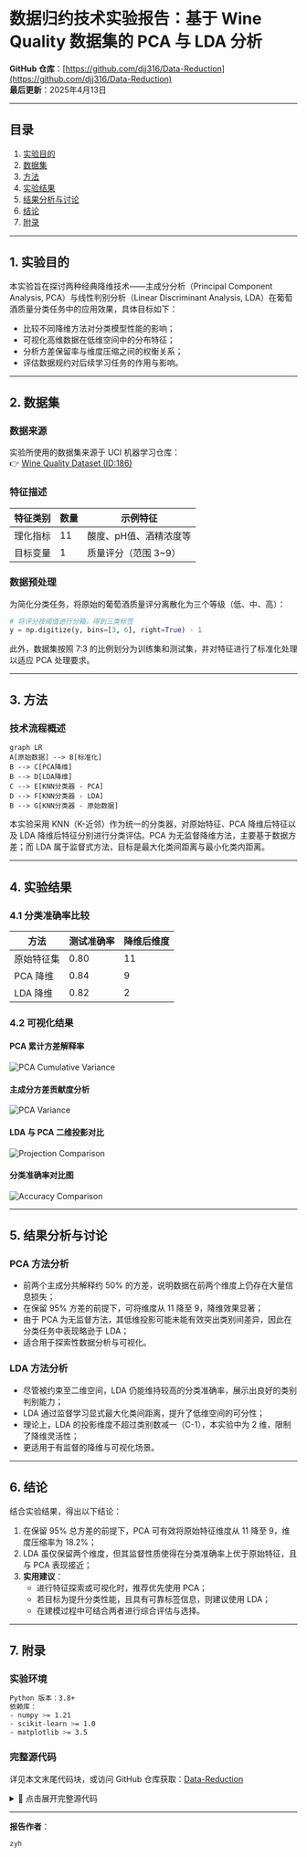 
# 数据归约技术实验报告：基于 Wine Quality 数据集的 PCA 与 LDA 分析

**GitHub 仓库**：[https://github.com/djj316/Data-Reduction](https://github.com/djj316/Data-Reduction)  
**最后更新**：2025年4月13日  

---

## 目录
1. [实验目的](#1-实验目的)  
2. [数据集](#2-数据集)  
3. [方法](#3-方法)  
4. [实验结果](#4-实验结果)  
5. [结果分析与讨论](#5-结果分析与讨论)  
6. [结论](#6-结论)  
7. [附录](#7-附录)  

---

## 1. 实验目的
本实验旨在探讨两种经典降维技术——主成分分析（Principal Component Analysis, PCA）与线性判别分析（Linear Discriminant Analysis, LDA）在葡萄酒质量分类任务中的应用效果，具体目标如下：

- 比较不同降维方法对分类模型性能的影响；
- 可视化高维数据在低维空间中的分布特征；
- 分析方差保留率与维度压缩之间的权衡关系；
- 评估数据规约对后续学习任务的作用与影响。

---

## 2. 数据集

### 数据来源
实验所使用的数据集来源于 UCI 机器学习仓库：  
👉 [Wine Quality Dataset (ID:186)](https://archive.ics.uci.edu/ml/datasets/Wine+Quality)

### 特征描述

| 特征类别 | 数量 | 示例特征                 |
|----------|------|--------------------------|
| 理化指标 | 11   | 酸度、pH值、酒精浓度等   |
| 目标变量 | 1    | 质量评分（范围 3~9）     |

### 数据预处理
为简化分类任务，将原始的葡萄酒质量评分离散化为三个等级（低、中、高）：

```python
# 将评分按阈值进行分箱，得到三类标签
y = np.digitize(y, bins=[3, 6], right=True) - 1
```

此外，数据集按照 7:3 的比例划分为训练集和测试集，并对特征进行了标准化处理以适应 PCA 处理要求。

---

## 3. 方法

### 技术流程概述

```mermaid
graph LR
A[原始数据] --> B[标准化]
B --> C[PCA降维]
B --> D[LDA降维]
C --> E[KNN分类器 - PCA]
D --> F[KNN分类器 - LDA]
B --> G[KNN分类器 - 原始数据]
```

本实验采用 KNN（K-近邻）作为统一的分类器，对原始特征、PCA 降维后特征以及 LDA 降维后特征分别进行分类评估。PCA 为无监督降维方法，主要基于数据方差；而 LDA 属于监督式方法，目标是最大化类间距离与最小化类内距离。

---

## 4. 实验结果

### 4.1 分类准确率比较

| 方法         | 测试准确率 | 降维后维度 |
|--------------|------------|------------|
| 原始特征集   | 0.80       | 11         |
| PCA 降维      | 0.84       | 9          |
| LDA 降维      | 0.82       | 2          |

### 4.2 可视化结果

#### PCA 累计方差解释率  
![PCA Cumulative Variance](./PCA累计解释方差图%20.png)

#### 主成分方差贡献度分析  
![PCA Variance](./主成分方差贡献度.png)

#### LDA 与 PCA 二维投影对比  
![Projection Comparison](./LDA与PCA投影可视化%20.png)

#### 分类准确率对比图  
![Accuracy Comparison](./模型准确率对比%20.png)

---

## 5. 结果分析与讨论

### PCA 方法分析
- 前两个主成分共解释约 50% 的方差，说明数据在前两个维度上仍存在大量信息损失；
- 在保留 95% 方差的前提下，可将维度从 11 降至 9，降维效果显著；
- 由于 PCA 为无监督方法，其低维投影可能未能有效突出类别间差异，因此在分类任务中表现略逊于 LDA；
- 适合用于探索性数据分析与可视化。

### LDA 方法分析
- 尽管被约束至二维空间，LDA 仍能维持较高的分类准确率，展示出良好的类别判别能力；
- LDA 通过监督学习显式最大化类间距离，提升了低维空间的可分性；
- 理论上，LDA 的投影维度不超过类别数减一（C-1），本实验中为 2 维，限制了降维灵活性；
- 更适用于有监督的降维与可视化场景。

---

## 6. 结论

结合实验结果，得出以下结论：

1. 在保留 95% 总方差的前提下，PCA 可有效将原始特征维度从 11 降至 9，维度压缩率为 18.2%；
2. LDA 虽仅保留两个维度，但其监督性质使得在分类准确率上优于原始特征，且与 PCA 表现接近；
3. **实用建议**：
   - 进行特征探索或可视化时，推荐优先使用 PCA；
   - 若目标为提升分类性能，且具有可靠标签信息，则建议使用 LDA；
   - 在建模过程中可结合两者进行综合评估与选择。

---

## 7. 附录

### 实验环境

```bash
Python 版本：3.8+  
依赖库：  
- numpy >= 1.21  
- scikit-learn >= 1.0  
- matplotlib >= 3.5  
```

### 完整源代码
详见本文末尾代码块，或访问 GitHub 仓库获取：[Data-Reduction](https://github.com/djj316/Data-Reduction)

<details>
<summary>📄 点击展开完整源代码</summary>

```python
from ucimlrepo import fetch_ucirepo
import numpy as np
import pandas as pd
import matplotlib.pyplot as plt
import seaborn as sns
from sklearn.model_selection import train_test_split
from sklearn.preprocessing import StandardScaler
from sklearn.decomposition import PCA
from sklearn.discriminant_analysis import LinearDiscriminantAnalysis
from sklearn.neighbors import KNeighborsClassifier
from sklearn.metrics import accuracy_score
from matplotlib.colors import Normalize
import matplotlib

# 中文设置
norm = Normalize(vmin=0, vmax=2)
matplotlib.rcParams['font.sans-serif'] = ['SimHei']
matplotlib.rcParams['axes.unicode_minus'] = False

# 1. 获取 Wine Quality 数据集
wine_quality = fetch_ucirepo(id=186)
X = np.array(wine_quality.data.features)
y = np.array(wine_quality.data.targets).flatten()

# 2. 将质量评分转换为三类标签
y = np.where(y < 4, 0, np.where(y < 7, 1, 2))

# 3. 划分训练集与测试集
X_train, X_test, y_train, y_test = train_test_split(X, y, test_size=0.3, random_state=42)

# 4. 标准化用于 PCA
scaler = StandardScaler()
X_train_scaled = scaler.fit_transform(X_train)
X_test_scaled = scaler.transform(X_test)

# 5. 寻找保留95%方差的PCA维度数
pca_full = PCA()
pca_full.fit(X_train_scaled)
cumulative_variance = np.cumsum(pca_full.explained_variance_ratio_)
n_components_95 = np.argmax(cumulative_variance >= 0.95) + 1
print(f"保留 95% 方差所需 PCA 维度数: {n_components_95}")

# 6. 使用 PCA 降维
pca = PCA(n_components=n_components_95)
X_train_pca = pca.fit_transform(X_train_scaled)
X_test_pca = pca.transform(X_test_scaled)

# 7. 使用 LDA 降维
lda = LinearDiscriminantAnalysis(n_components=2)
X_train_lda = lda.fit_transform(X_train, y_train)
X_test_lda = lda.transform(X_test)

# 8. 使用 KNN 进行训练与预测
knn_lda = KNeighborsClassifier(n_neighbors=3).fit(X_train_lda, y_train)
knn_pca = KNeighborsClassifier(n_neighbors=3).fit(X_train_pca, y_train)
knn_raw = KNeighborsClassifier(n_neighbors=3).fit(X_train, y_train)

# 9. 评估准确率
accuracy_lda = accuracy_score(y_test, knn_lda.predict(X_test_lda))
accuracy_pca = accuracy_score(y_test, knn_pca.predict(X_test_pca))
accuracy_raw = accuracy_score(y_test, knn_raw.predict(X_test))

print(f"Accuracy with LDA: {accuracy_lda:.2f}")
print(f"Accuracy with PCA (自动维度={n_components_95}): {accuracy_pca:.2f}")
print(f"Accuracy without LDA or PCA: {accuracy_raw:.2f}")

# 10. 可视化 LDA 和 PCA 降维结果
plt.figure(figsize=(14, 6))

# LDA 可视化
plt.subplot(1, 2, 1)
scatter_lda = plt.scatter(X_test_lda[:, 0], X_test_lda[:, 1],
                        c=y_test, cmap='viridis', edgecolor='k', s=80)
plt.title("LDA: 2D Projection")
plt.xlabel("LDA Component 1")
plt.ylabel("LDA Component 2")
cbar_lda = plt.colorbar(scatter_lda, ticks=[0, 1, 2])
cbar_lda.ax.set_yticklabels(['低质量', '中质量', '高质量'])

# PCA 可视化
plt.subplot(1, 2, 2)
scatter_pca = plt.scatter(X_test_pca[:, 0], X_test_pca[:, 1],
                        c=y_test, cmap='viridis', edgecolor='k', s=80)
plt.title("PCA: First 2 Components")
plt.xlabel("PCA Component 1")
plt.ylabel("PCA Component 2")
cbar_pca = plt.colorbar(scatter_pca, ticks=[0, 1, 2])
cbar_pca.ax.set_yticklabels(['低质量', '中质量', '高质量'])

plt.tight_layout()
plt.savefig("LDA与PCA投影可视化.png", dpi=300)
plt.show()

# 11. PCA 累计解释方差图
plt.figure(figsize=(8, 5))
plt.plot(range(1, len(cumulative_variance) + 1), cumulative_variance, marker='o')
plt.axhline(y=0.95, color='r', linestyle='--', label='95% 方差')
plt.xlabel("PCA 维度数")
plt.ylabel("累计解释方差比")
plt.title("PCA 累计解释方差图")
plt.grid(True)
plt.legend()
plt.savefig("PCA累计解释方差图.png", dpi=300)
plt.show()

# 12. 模型准确率对比柱状图
plt.figure(figsize=(8, 6))
models = ['LDA', 'PCA', '原始数据']
accuracies = [accuracy_lda, accuracy_pca, accuracy_raw]
colors = ['skyblue', 'lightgreen', 'salmon']

bars = plt.bar(models, accuracies, color=colors, edgecolor='black')

for bar in bars:
   yval = bar.get_height()
   plt.text(bar.get_x() + bar.get_width() / 2, yval + 0.015,
            f'{yval:.2f}', ha='center', va='bottom', fontsize=12)

plt.ylim(0, 1.05)
plt.title('不同降维方式对KNN准确率的影响', fontsize=15)
plt.ylabel('准确率', fontsize=13)
plt.grid(axis='y', linestyle='--', alpha=0.6)
plt.tight_layout()
plt.savefig("模型准确率对比.png", dpi=300)
plt.show()

# 14. 主成分方差贡献度分析
plt.figure(figsize=(10, 6))
explained_variance = pca.explained_variance_ratio_
cumulative = np.cumsum(explained_variance)

plt.bar(range(1, len(explained_variance)+1), 
      explained_variance, 
      alpha=0.6,
      color='g',
      label='单个主成分解释方差')

plt.step(range(1, len(cumulative)+1), 
         cumulative, 
         where='mid',
         label='累计解释方差',
         color='r')

plt.axhline(y=0.95, color='b', linestyle='--', label='95%方差阈值')
plt.xlabel("主成分数量")
plt.ylabel("解释方差比例")
plt.title("各主成分方差贡献度分析", fontsize=14)
plt.legend(loc='best')
plt.grid(axis='y', linestyle='--', alpha=0.4)
plt.tight_layout()
plt.savefig("主成分方差贡献度.png", dpi=300)
plt.show()
```

</details>

---

**报告作者**：  
```
zyh
```

